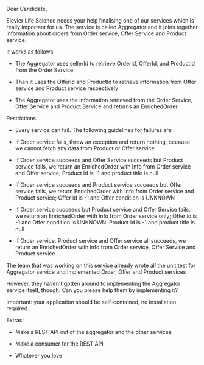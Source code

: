 Dear Candidate,

Elevier Life Science needs your help finalising one of our services which is really important for us. The service is called Aggregator and it joins together information about orders from Order service, Offer Service and Product service.

It works as follows:

- The Aggregator uses sellerId to retrieve OrderId, OfferId, and ProductId from the Order Service.

- Then it uses the OfferId and ProductId to retrieve information from Offer service and Product service respectively

- The Aggregator uses the information retrieved from the Order Service, Offer Service and Product Service and returns an EnrichedOrder.


Restrictions:

- Every service can fail. The following guidelines for failures are :

- If Order service fails, throw an exception and return nothing, because we cannot fetch any data from Product or Offer service

- If Order service succeeds and Offer Service succeeds but Product service fails, we return an EnrichedOrder with Info from Order service and Offer service; Product id is -1 and product title is null

- If Order service succeeds and Product service succeeds but Offer service fails, we return EnrichedOrder with Info from Order service and Product service; Offer id is -1 and Offer condition is UNKNOWN

- If Order service succeeds but Product service and Offer Service fails, we return an EnrichedOrder with info from Order service only; Offer id is -1 and Offer condition is UNKNOWN. Product id is -1 and product title is null

- If Order service, Product service and Offer service all succeeds, we return an EnrichedOrder with info from Order service, Offer Service and Product service

The team that was working on this service already wrote all the unit test for Aggregator service and implemented Order, Offer and Product services

However, they haven't gotten around to implementing the Aggregator service itself, though. Can you please help them by implementing it?

Important: your application should be self-contained, no installation required. 

Extras:

- Make a REST API out of the aggregator and the other services

- Make a consumer for the REST API
 
- Whatever you love
